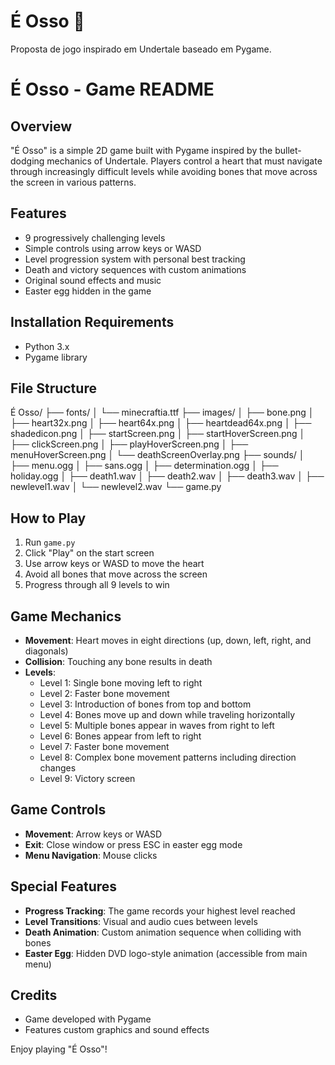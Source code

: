 # É Osso 🦴
Proposta de jogo inspirado em Undertale baseado em Pygame.

# É Osso - Game README

## Overview
"É Osso" is a simple 2D game built with Pygame inspired by the bullet-dodging mechanics of Undertale. Players control a heart that must navigate through increasingly difficult levels while avoiding bones that move across the screen in various patterns.

## Features
- 9 progressively challenging levels
- Simple controls using arrow keys or WASD
- Level progression system with personal best tracking
- Death and victory sequences with custom animations
- Original sound effects and music
- Easter egg hidden in the game

## Installation Requirements
- Python 3.x
- Pygame library

## File Structure
É Osso/
├── fonts/
│   └── minecraftia.ttf
├── images/
│   ├── bone.png
│   ├── heart32x.png
│   ├── heart64x.png
│   ├── heartdead64x.png
│   ├── shadedicon.png
│   ├── startScreen.png
│   ├── startHoverScreen.png
│   ├── clickScreen.png
│   ├── playHoverScreen.png
│   ├── menuHoverScreen.png
│   └── deathScreenOverlay.png
├── sounds/
│   ├── menu.ogg
│   ├── sans.ogg
│   ├── determination.ogg
│   ├── holiday.ogg
│   ├── death1.wav
│   ├── death2.wav
│   ├── death3.wav
│   ├── newlevel1.wav
│   └── newlevel2.wav
└── game.py

## How to Play
1. Run `game.py`
2. Click "Play" on the start screen
3. Use arrow keys or WASD to move the heart
4. Avoid all bones that move across the screen
5. Progress through all 9 levels to win

## Game Mechanics
- **Movement**: Heart moves in eight directions (up, down, left, right, and diagonals)
- **Collision**: Touching any bone results in death
- **Levels**:
  - Level 1: Single bone moving left to right
  - Level 2: Faster bone movement
  - Level 3: Introduction of bones from top and bottom
  - Level 4: Bones move up and down while traveling horizontally
  - Level 5: Multiple bones appear in waves from right to left
  - Level 6: Bones appear from left to right
  - Level 7: Faster bone movement
  - Level 8: Complex bone movement patterns including direction changes
  - Level 9: Victory screen

## Game Controls
- **Movement**: Arrow keys or WASD
- **Exit**: Close window or press ESC in easter egg mode
- **Menu Navigation**: Mouse clicks

## Special Features
- **Progress Tracking**: The game records your highest level reached
- **Level Transitions**: Visual and audio cues between levels
- **Death Animation**: Custom animation sequence when colliding with bones
- **Easter Egg**: Hidden DVD logo-style animation (accessible from main menu)

## Credits
- Game developed with Pygame
- Features custom graphics and sound effects

Enjoy playing "É Osso"!
